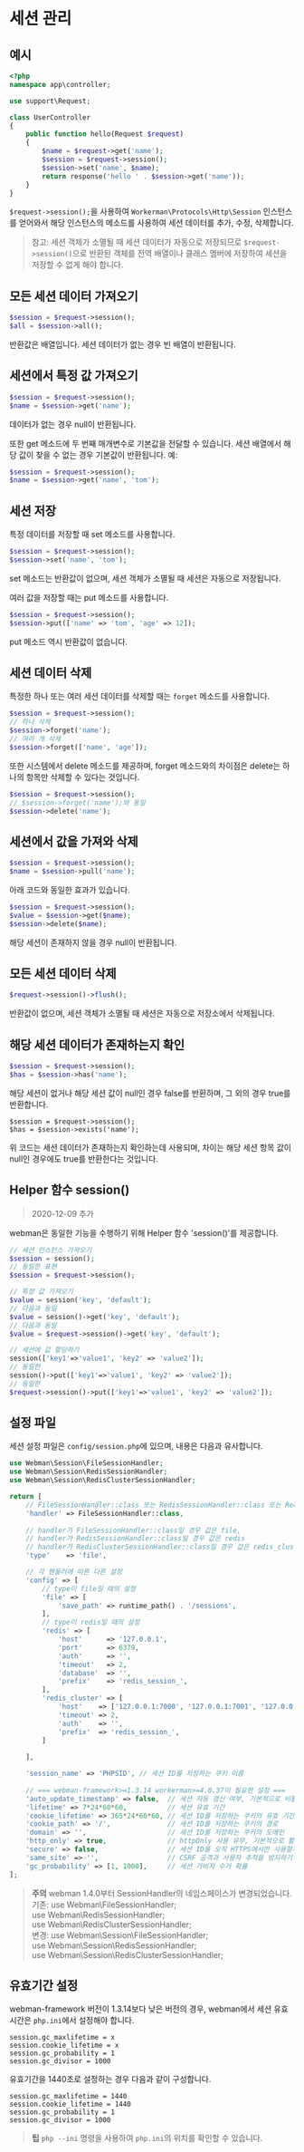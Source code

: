 # 세션 관리

## 예시
```php
<?php
namespace app\controller;

use support\Request;

class UserController
{
    public function hello(Request $request)
    {
        $name = $request->get('name');
        $session = $request->session();
        $session->set('name', $name);
        return response('hello ' . $session->get('name'));
    }
}
```

`$request->session();`을 사용하여 `Workerman\Protocols\Http\Session` 인스턴스를 얻어와서 해당 인스턴스의 메소드를 사용하여 세션 데이터를 추가, 수정, 삭제합니다.

> 참고: 세션 객체가 소멸될 때 세션 데이터가 자동으로 저장되므로 `$request->session()`으로 반환된 객체를 전역 배열이나 클래스 멤버에 저장하여 세션을 저장할 수 없게 해야 합니다.

## 모든 세션 데이터 가져오기
```php
$session = $request->session();
$all = $session->all();
```
반환값은 배열입니다. 세션 데이터가 없는 경우 빈 배열이 반환됩니다.

## 세션에서 특정 값 가져오기
```php
$session = $request->session();
$name = $session->get('name');
```
데이터가 없는 경우 null이 반환됩니다.

또한 get 메소드에 두 번째 매개변수로 기본값을 전달할 수 있습니다. 세션 배열에서 해당 값이 찾을 수 없는 경우 기본값이 반환됩니다. 예:
```php
$session = $request->session();
$name = $session->get('name', 'tom');
```

## 세션 저장
특정 데이터를 저장할 때 set 메소드를 사용합니다.
```php
$session = $request->session();
$session->set('name', 'tom');
```
set 메소드는 반환값이 없으며, 세션 객체가 소멸될 때 세션은 자동으로 저장됩니다.

여러 값을 저장할 때는 put 메소드를 사용합니다.
```php
$session = $request->session();
$session->put(['name' => 'tom', 'age' => 12]);
```
put 메소드 역시 반환값이 없습니다.

## 세션 데이터 삭제
특정한 하나 또는 여러 세션 데이터를 삭제할 때는 `forget` 메소드를 사용합니다.
```php
$session = $request->session();
// 하나 삭제
$session->forget('name');
// 여러 개 삭제
$session->forget(['name', 'age']);
```

또한 시스템에서 delete 메소드를 제공하며, forget 메소드와의 차이점은 delete는 하나의 항목만 삭제할 수 있다는 것입니다.
```php
$session = $request->session();
// $session->forget('name');와 동일
$session->delete('name');
```

## 세션에서 값을 가져와 삭제
```php
$session = $request->session();
$name = $session->pull('name');
```
아래 코드와 동일한 효과가 있습니다.
```php
$session = $request->session();
$value = $session->get($name);
$session->delete($name);
```
해당 세션이 존재하지 않을 경우 null이 반환됩니다.

## 모든 세션 데이터 삭제
```php
$request->session()->flush();
```
반환값이 없으며, 세션 객체가 소멸될 때 세션은 자동으로 저장소에서 삭제됩니다.

## 해당 세션 데이터가 존재하는지 확인
```php
$session = $request->session();
$has = $session->has('name');
```
해당 세션이 없거나 해당 세션 값이 null인 경우 false를 반환하며, 그 외의 경우 true를 반환합니다.

```
$session = $request->session();
$has = $session->exists('name');
```
위 코드는 세션 데이터가 존재하는지 확인하는데 사용되며, 차이는 해당 세션 항목 값이 null인 경우에도 true를 반환한다는 것입니다.

## Helper 함수 session()
> 2020-12-09 추가

webman은 동일한 기능을 수행하기 위해 Helper 함수 'session()'를 제공합니다.
```php
// 세션 인스턴스 가져오기
$session = session();
// 동일한 표현
$session = $request->session();

// 특정 값 가져오기
$value = session('key', 'default');
// 다음과 동일
$value = session()->get('key', 'default');
// 다음과 동일
$value = $request->session()->get('key', 'default');

// 세션에 값 할당하기
session(['key1'=>'value1', 'key2' => 'value2']);
// 동일한
session()->put(['key1'=>'value1', 'key2' => 'value2']);
// 동일한
$request->session()->put(['key1'=>'value1', 'key2' => 'value2']);
```

## 설정 파일
세션 설정 파일은 `config/session.php`에 있으며, 내용은 다음과 유사합니다.
```php
use Webman\Session\FileSessionHandler;
use Webman\Session\RedisSessionHandler;
use Webman\Session\RedisClusterSessionHandler;

return [
    // FileSessionHandler::class 또는 RedisSessionHandler::class 또는 RedisClusterSessionHandler::class 
    'handler' => FileSessionHandler::class,
    
    // handler가 FileSessionHandler::class일 경우 값은 file,
    // handler가 RedisSessionHandler::class일 경우 값은 redis
    // handler가 RedisClusterSessionHandler::class일 경우 값은 redis_cluster (레디스 클러스터)
    'type'    => 'file',

    // 각 핸들러에 따른 다른 설정
    'config' => [
        // type이 file일 때의 설정
        'file' => [
            'save_path' => runtime_path() . '/sessions',
        ],
        // type이 redis일 때의 설정
        'redis' => [
            'host'      => '127.0.0.1',
            'port'      => 6379,
            'auth'      => '',
            'timeout'   => 2,
            'database'  => '',
            'prefix'    => 'redis_session_',
        ],
        'redis_cluster' => [
            'host'    => ['127.0.0.1:7000', '127.0.0.1:7001', '127.0.0.1:7001'],
            'timeout' => 2,
            'auth'    => '',
            'prefix'  => 'redis_session_',
        ]
        
    ],

    'session_name' => 'PHPSID', // 세션 ID를 저장하는 쿠키 이름
    
    // === webman-framework>=1.3.14 workerman>=4.0.37이 필요한 설정 ===
    'auto_update_timestamp' => false,  // 세션 자동 갱신 여부, 기본적으로 비활성화
    'lifetime' => 7*24*60*60,          // 세션 유효 기간
    'cookie_lifetime' => 365*24*60*60, // 세션 ID를 저장하는 쿠키의 유효 기간
    'cookie_path' => '/',              // 세션 ID를 저장하는 쿠키의 경로
    'domain' => '',                    // 세션 ID를 저장하는 쿠키의 도메인
    'http_only' => true,               // httpOnly 사용 유무, 기본적으로 활성화됨
    'secure' => false,                 // 세션 ID를 오직 HTTPS에서만 사용할지 여부, 기본적으로 비활성화됨
    'same_site' => '',                 // CSRF 공격과 사용자 추적을 방지하기 위한 값, strict/lax/none 중에서 선택 가능
    'gc_probability' => [1, 1000],     // 세션 가비지 수거 확률
];
```

> **주의** 
> webman 1.4.0부터 SessionHandler의 네임스페이스가 변경되었습니다.  
> 기존:
> use Webman\FileSessionHandler;  
> use Webman\RedisSessionHandler;  
> use Webman\RedisClusterSessionHandler;  
> 변경:
> use Webman\Session\FileSessionHandler;  
> use Webman\Session\RedisSessionHandler;  
> use Webman\Session\RedisClusterSessionHandler;  

## 유효기간 설정
webman-framework 버전이 1.3.14보다 낮은 버전의 경우, webman에서 세션 유효 시간은 `php.ini`에서 설정해야 합니다.

```
session.gc_maxlifetime = x
session.cookie_lifetime = x
session.gc_probability = 1
session.gc_divisor = 1000
```

유효기간을 1440초로 설정하는 경우 다음과 같이 구성합니다.
```
session.gc_maxlifetime = 1440
session.cookie_lifetime = 1440
session.gc_probability = 1
session.gc_divisor = 1000
```

> **팁**
> `php --ini` 명령을 사용하여 `php.ini`의 위치를 확인할 수 있습니다.
